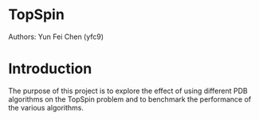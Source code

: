 # TopSpin
Authors: 
Yun Fei Chen (yfc9)
<Insert Name here> <Insert email here>
<Insert Name here> <Insert email here>

# Introduction
The purpose of this project is to explore the effect of using different PDB algorithms on the TopSpin problem and to benchmark the performance of the various algorithms.
